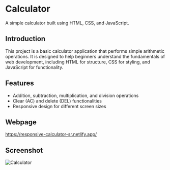 
# Calculator

A simple calculator built using HTML, CSS, and JavaScript.

## Introduction

This project is a basic calculator application that performs simple arithmetic operations. It is designed to help beginners understand the fundamentals of web development, including HTML for structure, CSS for styling, and JavaScript for functionality.

## Features

- Addition, subtraction, multiplication, and division operations
- Clear (AC) and delete (DEL) functionalities
- Responsive design for different screen sizes

## Webpage

  https://responsive-calculator-sr.netlify.app/

## Screenshot


![Calculator](https://github.com/user-attachments/assets/66ba4de0-02a9-4d29-a945-c7ade612956a)

